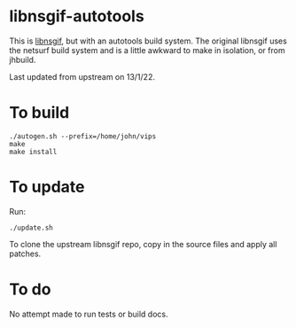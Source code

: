# libnsgif-autotools

This is [libnsgif](https://www.netsurf-browser.org/projects/libnsgif/),
but with an autotools build system. The original libnsgif uses the netsurf
build system and is a little awkward to make in isolation, or from jhbuild.

Last updated from upstream on 13/1/22.

# To build

```
./autogen.sh --prefix=/home/john/vips
make
make install
```

# To update

Run:

```
./update.sh
```

To clone the upstream libnsgif repo, copy in the source files and apply all
patches.

# To do

No attempt made to run tests or build docs.
